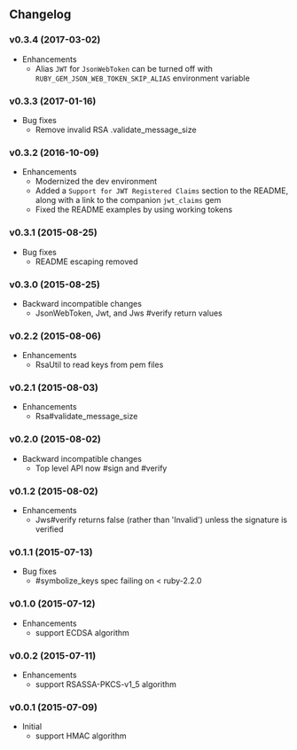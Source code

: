 ## Changelog

### v0.3.4 (2017-03-02)

* Enhancements
  * Alias `JWT` for `JsonWebToken` can be turned off with `RUBY_GEM_JSON_WEB_TOKEN_SKIP_ALIAS` environment variable

### v0.3.3 (2017-01-16)

* Bug fixes
  * Remove invalid RSA .validate_message_size

### v0.3.2 (2016-10-09)

* Enhancements
  * Modernized the dev environment
  * Added a `Support for JWT Registered Claims` section to the README, along with a link to the companion `jwt_claims` gem
  * Fixed the README examples by using working tokens

### v0.3.1 (2015-08-25)

* Bug fixes
  * README escaping removed

### v0.3.0 (2015-08-25)

* Backward incompatible changes
  * JsonWebToken, Jwt, and Jws #verify return values

### v0.2.2 (2015-08-06)

* Enhancements
  * RsaUtil to read keys from pem files

### v0.2.1 (2015-08-03)

* Enhancements
  * Rsa#validate\_message\_size

### v0.2.0 (2015-08-02)

* Backward incompatible changes
  * Top level API now #sign and #verify

### v0.1.2 (2015-08-02)

* Enhancements
  * Jws#verify returns false (rather than 'Invalid') unless the signature is verified

### v0.1.1 (2015-07-13)

* Bug fixes
  * #symbolize_keys spec failing on < ruby-2.2.0

### v0.1.0 (2015-07-12)

* Enhancements
  * support ECDSA algorithm

### v0.0.2 (2015-07-11)

* Enhancements
  * support RSASSA-PKCS-v1_5 algorithm

### v0.0.1 (2015-07-09)

* Initial
  * support HMAC algorithm
